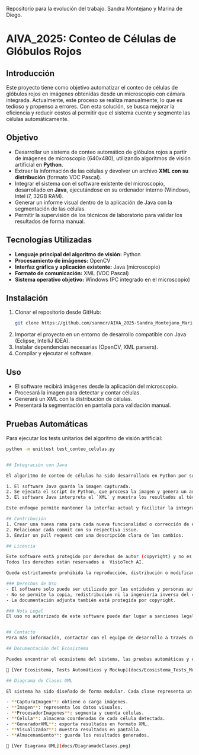 Repositorio para la evolución del trabajo. Sandra Montejano y Marina de Diego.

# AIVA_2025: Conteo de Células de Glóbulos Rojos

## Introducción
Este proyecto tiene como objetivo automatizar el conteo de células de glóbulos rojos en imágenes obtenidas desde un microscopio con cámara integrada. Actualmente, este proceso se realiza manualmente, lo que es tedioso y propenso a errores. Con esta solución, se busca mejorar la eficiencia y reducir costos al permitir que el sistema cuente y segmente las células automáticamente.

## Objetivo
- Desarrollar un sistema de conteo automático de glóbulos rojos a partir de imágenes de microscopio (640x480), utilizando algoritmos de visión artificial en **Python**.
- Extraer la información de las células y devolver un archivo **XML con su distribución** (formato VOC Pascal).
- Integrar el sistema con el software existente del microscopio, desarrollado en **Java**, ejecutándose en su ordenador interno (Windows, Intel i7, 32GB RAM).
- Generar un informe visual dentro de la aplicación de Java con la segmentación de las células.
- Permitir la supervisión de los técnicos de laboratorio para validar los resultados de forma manual.

## Tecnologías Utilizadas
- **Lenguaje principal del algoritmo de visión:** Python
- **Procesamiento de imágenes:** OpenCV
- **Interfaz gráfica y aplicación existente:** Java (microscopio)
- **Formato de comunicación:** XML (VOC Pascal)
- **Sistema operativo objetivo:** Windows (PC integrado en el microscopio)

## Instalación
1. Clonar el repositorio desde GitHub:
   ```sh
   git clone https://github.com/sanmcr/AIVA_2025-Sandra_Montejano_Marina_de_Diego
2. Importar el proyecto en un entorno de desarrollo compatible con Java (Eclipse, IntelliJ IDEA).
3. Instalar dependencias necesarias (OpenCV, XML parsers).
4. Compilar y ejecutar el software.

## Uso
- El software recibirá imágenes desde la aplicación del microscopio.
- Procesará la imagen para detectar y contar células.
- Generará un XML con la distribución de células.
- Presentará la segmentación en pantalla para validación manual.

 ## Pruebas Automáticas

Para ejecutar los tests unitarios del algoritmo de visión artificial:

```sh
python -m unittest test_conteo_celulas.py


## Integración con Java

El algoritmo de conteo de células ha sido desarrollado en Python por su facilidad para el procesamiento de imágenes. El microscopio ya cuenta con un software en Java que proporcionará las imágenes. El flujo de integración es el siguiente:

1. El software Java guarda la imagen capturada.
2. Se ejecuta el script de Python, que procesa la imagen y genera un archivo `XML`.
3. El software Java interpreta el `XML` y muestra los resultados al técnico de laboratorio.

Este enfoque permite mantener la interfaz actual y facilitar la integración dentro del sistema ya desplegado.

## Contribución
1. Crear una nueva rama para cada nueva funcionalidad o corrección de errores.
2. Relacionar cada commit con su respectiva issue.
3. Enviar un pull request con una descripción clara de los cambios.

## Licencia

Este software está protegido por derechos de autor (copyright) y no es de código abierto.  
Todos los derechos están reservados a  VisioTech AI.  

Queda estrictamente prohibida la reproducción, distribución o modificación del software sin el consentimiento expreso y por escrito de los titulares de los derechos.  

### Derechos de Uso
- El software solo puede ser utilizado por las entidades y personas autorizadas.  
- No se permite la copia, redistribución ni la ingeniería inversa del código.  
- La documentación adjunta también está protegida por copyright.  

### Nota Legal
El uso no autorizado de este software puede dar lugar a sanciones legales conforme a las leyes de propiedad intelectual vigentes.  


## Contacto
Para más información, contactar con el equipo de desarrollo a través de GitHub Issues.

## Documentación del Ecosistema

Puedes encontrar el ecosistema del sistema, las pruebas automáticas y el mockup en el siguiente documento:

📎 [Ver Ecosistema, Tests Automáticos y Mockup](docs/Ecosistema_Tests_Mockup.md)

## Diagrama de Clases UML

El sistema ha sido diseñado de forma modular. Cada clase representa un componente funcional:

- **CapturaImagen**: obtiene o carga imágenes.
- **Imagen**: representa los datos visuales.
- **ProcesadorImagenes**: segmenta y cuenta células.
- **Celula**: almacena coordenadas de cada célula detectada.
- **GeneradorXML**: exporta resultados en formato XML.
- **Visualizador**: muestra resultados en pantalla.
- **Almacenamiento**: guarda los resultados generados.

📎 [Ver Diagrama UML](docs/DiagramadeClases.png)


